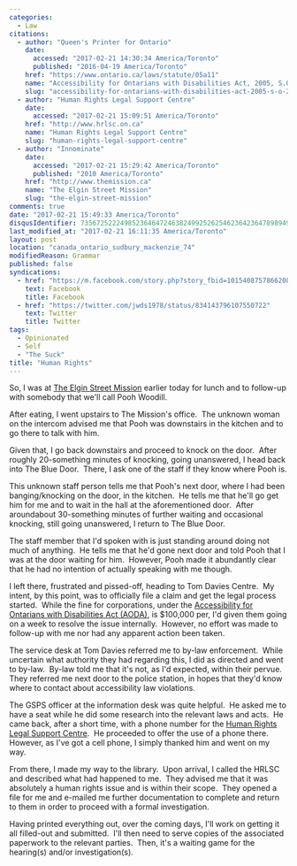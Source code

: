 ```yaml
---
categories:
  - Law
citations:
  - author: "Queen's Printer for Ontario"
    date:
      accessed: "2017-02-21 14:30:34 America/Toronto"
      published: "2016-04-19 America/Toronto"
    href: "https://www.ontario.ca/laws/statute/05a11"
    name: "Accessibility for Ontarians with Disabilities Act, 2005, S.O. 2005, c. 11"
    slug: "accessibility-for-ontarians-with-disabilities-act-2005-s-o-2005-c-11"
  - author: "Human Rights Legal Support Centre"
    date:
      accessed: "2017-02-21 15:09:51 America/Toronto"
    href: "http://www.hrlsc.on.ca"
    name: "Human Rights Legal Support Centre"
    slug: "human-rights-legal-support-centre"
  - author: "Innominate"
    date:
      accessed: "2017-02-21 15:29:42 America/Toronto"
      published: "2010 America/Toronto"
    href: "http://www.themission.ca"
    name: "The Elgin Street Mission"
    slug: "the-elgin-street-mission"
comments: true
date: "2017-02-21 15:49:33 America/Toronto"
disqusIdentifier: 7356725222498523646472463824992526254623642364789894998643866963998834757779988994676736388967342486
last_modified_at: "2017-02-21 16:11:35 America/Toronto"
layout: post
location: "canada_ontario_sudbury_mackenzie_74"
modifiedReason: Grammar
published: false
syndications:
  - href: "https://m.facebook.com/story.php?story_fbid=10154087578662084&id=719142083"
    text: Facebook
    title: Facebook
  - href: "https://twitter.com/jwds1978/status/834143796107550722"
    text: Twitter
    title: Twitter
tags:
  - Opinionated
  - Self
  - "The Suck"
title: "Human Rights"
---
```


<!--sse-->
<!--
  ~ NAME «» ALIAS
  ~
  ~ «» Woodill, Pooh
  -->
<!--/sse-->
<p>
  So, I was at <a href="{{ site.url }}{{ page.url }}#cite-the-elgin-street-mission" rel="me" title="The Elgin Street Mission">The Elgin Street Mission</a>
  earlier today for lunch and to follow-up with somebody that we'll call Pooh Woodill.
</p>
<p>
  After eating, I went upstairs to The Mission's office.&nbsp; The unknown woman on the intercom advised me that Pooh was downstairs in the kitchen and to go
  there to talk with him.
</p>
<!-- excerptBreak -->
<p>
  Given that, I go back downstairs and proceed to knock on the door.&nbsp; After roughly 20-something minutes of knocking, going unanswered, I head back into
  The Blue Door.&nbsp; There, I ask one of the staff if they know where Pooh is.
</p>
<p>
  This unknown staff person tells me that Pooh's next door, where I had been banging/knocking on the door, in the kitchen.&nbsp; He tells me that he'll go get
  him for me and to wait in the hall at the aforementioned door.&nbsp; After aroundabout 30-something minutes of further waiting and occasional knocking, still
  going unanswered, I return to The Blue Door.
</p>
<p>
  The staff member that I'd spoken with is just standing around doing not much of anything.&nbsp; He tells me that he'd gone next door and told Pooh that I was
  at the door waiting for him.&nbsp; However, Pooh made it abundantly clear that he had no intention of actually speaking with me though.
</p>
<p>
  I left there, frustrated and pissed-off, heading to Tom Davies Centre.&nbsp; My intent, by this point, was to officially file a claim and get the legal
  process started.&nbsp; While the fine for corporations, under the <a
    href="{{ site.url }}{{ page.url }}#cite-accessibility-for-ontarians-with-disabilities-act-2005-s-o-2005-c-11" rel="me"
    title="Accessibility for Ontarians with Disabilities Act, 2005, S.O. 2005, c. 11">Accessibility for Ontarians with Disabilities Act (AODA)</a>, is $100,000
  per, I'd given them going on a week to resolve the issue internally.&nbsp; However, no effort was made to follow-up with me nor had any apparent action been
  taken.
</p>
<p>
  The service desk at Tom Davies referred me to by-law enforcement.&nbsp; While uncertain what authority they had regarding this, I did as directed and went to
  by-law.&nbsp; By-law told me that it's not, as I'd expected, within their pervue.&nbsp; They referred me next door to the police station, in hopes that they'd
  know where to contact about accessibility law violations.
</p>
<p>
  The GSPS officer at the information desk was quite helpful.&nbsp; He asked me to have a seat while he did some research into the relevant laws and acts.&nbsp;
  He came back, after a short time, with a phone number for the <a
    href="{{ site.url }}{{ page.url }}#cite-human-rights-legal-support-centre" rel="me" title="Human Rights Legal Support Centre">Human Rights Legal Support
  Centre</a>.&nbsp; He proceeded to offer the use of a phone there.&nbsp; However, as I've got a cell phone, I simply thanked him and went on my way.
</p>
<p>
  From there, I made my way to the library.&nbsp; Upon arrival, I called the HRLSC and described what had happened to me.&nbsp; They advised me that it was
  absolutely a human rights issue and is within their scope.&nbsp; They opened a file for me and e-mailed me further documentation to complete and return to
  them in order to proceed with a formal investigation.
</p>
<p>
  Having printed everything out, over the coming days, I'll work on getting it all filled-out and submitted.&nbsp; I'll then need to serve copies of the
  associated paperwork to the relevant parties.&nbsp; Then, it's a waiting game for the hearing(s) and/or investigation(s).
</p>
